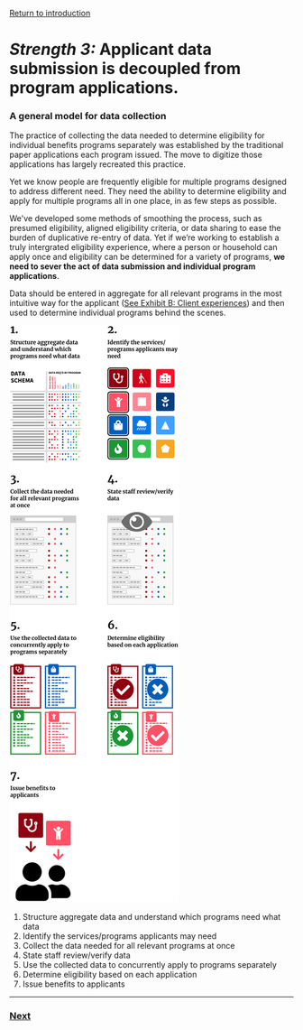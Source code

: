 [Return to introduction]()

# _Strength 3:_ Applicant data submission is decoupled from program applications.

### A general model for data collection

The practice of collecting the data needed to determine eligibility for individual benefits programs separately was established by the traditional paper applications each program issued. The move to digitize those applications has largely recreated this practice.

Yet we know people are frequently eligible for multiple programs designed to address different need. They need the ability to determine eligibility and apply for multiple programs all in one place, in as few steps as possible.

We've developed some methods of smoothing the process, such as presumed eligibility, aligned eligibility criteria, or data sharing to ease the burden of duplicative re-entry of data. Yet if we’re working to establish a truly intergrated eligibility experience, where a person or household can apply once and eligibility can be determined for a variety of programs, **we need to sever the act of data submission and individual program applications**.

Data should be entered in aggregate for all relevant programs in the most intuitive way for the applicant ([See Exhibit B: Client experiences](#exhibit-b-client-experiences)) and then used to determine individual programs behind the scenes.

![Illustration visualizing the 7 points below](/concept_assets/c_illustrations.png)

1. Structure aggregate data and understand which programs need what data
2. Identify the services/programs applicants may need
3. Collect the data needed for all relevant programs at once
4. State staff review/verify data
5. Use the collected data to concurrently apply to programs separately
6. Determine eligibility based on each application
7. Issue benefits to applicants

---

### [Next]()
